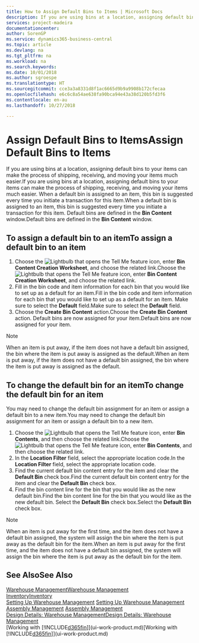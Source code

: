 ```yaml
---
title: How to Assign Default Bins to Items | Microsoft Docs
description: If you are using bins at a location, assigning default bins to your items can make the process of shipping, receiving, and moving your items much easier. When a default bin is assigned to an item, this bin is suggested every time you initiate a transaction for this item.
services: project-madeira
documentationcenter: 
author: SorenGP
ms.service: dynamics365-business-central
ms.topic: article
ms.devlang: na
ms.tgt_pltfrm: na
ms.workload: na
ms.search.keywords: 
ms.date: 10/01/2018
ms.author: sgroespe
ms.translationtype: HT
ms.sourcegitcommit: cce3a3a8331d8f1ac6665d9b9a9908b172cfecaa
ms.openlocfilehash: e6c6c8a54ae638fa90bca94e43a38d120b5fd3f6
ms.contentlocale: en-au
ms.lasthandoff: 10/27/2018

---
```

# <a name="assign-default-bins-to-items"></a><span data-ttu-id="c558b-104">Assign Default Bins to Items</span><span class="sxs-lookup"><span data-stu-id="c558b-104">Assign Default Bins to Items</span></span>
<span data-ttu-id="c558b-105">If you are using bins at a location, assigning default bins to your items can make the process of shipping, receiving, and moving your items much easier.</span><span class="sxs-lookup"><span data-stu-id="c558b-105">If you are using bins at a location, assigning default bins to your items can make the process of shipping, receiving, and moving your items much easier.</span></span> <span data-ttu-id="c558b-106">When a default bin is assigned to an item, this bin is suggested every time you initiate a transaction for this item.</span><span class="sxs-lookup"><span data-stu-id="c558b-106">When a default bin is assigned to an item, this bin is suggested every time you initiate a transaction for this item.</span></span> <span data-ttu-id="c558b-107">Default bins are defined in the **Bin Content** window.</span><span class="sxs-lookup"><span data-stu-id="c558b-107">Default bins are defined in the **Bin Content** window.</span></span>  

## <a name="to-assign-a-default-bin-to-an-item"></a><span data-ttu-id="c558b-108">To assign a default bin to an item</span><span class="sxs-lookup"><span data-stu-id="c558b-108">To assign a default bin to an item</span></span>
1.  <span data-ttu-id="c558b-109">Choose the ![Lightbulb that opens the Tell Me feature](media/ui-search/search_small.png "Tell me what you want to do") icon, enter **Bin Content Creation Worksheet**, and choose the related link.</span><span class="sxs-lookup"><span data-stu-id="c558b-109">Choose the ![Lightbulb that opens the Tell Me feature](media/ui-search/search_small.png "Tell me what you want to do") icon, enter **Bin Content Creation Worksheet**, and choose the related link.</span></span>  
2.  <span data-ttu-id="c558b-110">Fill in the bin code and item information for each bin that you would like to set up as a default for an item.</span><span class="sxs-lookup"><span data-stu-id="c558b-110">Fill in the bin code and item information for each bin that you would like to set up as a default for an item.</span></span> <span data-ttu-id="c558b-111">Make sure to select the **Default** field.</span><span class="sxs-lookup"><span data-stu-id="c558b-111">Make sure to select the **Default** field.</span></span>  
3.  <span data-ttu-id="c558b-112">Choose the **Create Bin Content** action.</span><span class="sxs-lookup"><span data-stu-id="c558b-112">Choose the **Create Bin Content** action.</span></span> <span data-ttu-id="c558b-113">Default bins are now assigned for your item.</span><span class="sxs-lookup"><span data-stu-id="c558b-113">Default bins are now assigned for your item.</span></span>  

> [!NOTE]  
>  <span data-ttu-id="c558b-114">When an item is put away, if the item does not have a default bin assigned, the bin where the item is put away is assigned as the default.</span><span class="sxs-lookup"><span data-stu-id="c558b-114">When an item is put away, if the item does not have a default bin assigned, the bin where the item is put away is assigned as the default.</span></span>  

## <a name="to-change-the-default-bin-for-an-item"></a><span data-ttu-id="c558b-115">To change the default bin for an item</span><span class="sxs-lookup"><span data-stu-id="c558b-115">To change the default bin for an item</span></span>  
<span data-ttu-id="c558b-116">You may need to change the default bin assignment for an item or assign a default bin to a new item.</span><span class="sxs-lookup"><span data-stu-id="c558b-116">You may need to change the default bin assignment for an item or assign a default bin to a new item.</span></span>    
1.  <span data-ttu-id="c558b-117">Choose the ![Lightbulb that opens the Tell Me feature](media/ui-search/search_small.png "Tell me what you want to do") icon, enter **Bin Contents**, and then choose the related link.</span><span class="sxs-lookup"><span data-stu-id="c558b-117">Choose the ![Lightbulb that opens the Tell Me feature](media/ui-search/search_small.png "Tell me what you want to do") icon, enter **Bin Contents**, and then choose the related link.</span></span>  
2.  <span data-ttu-id="c558b-118">In the **Location Filter** field, select the appropriate location code.</span><span class="sxs-lookup"><span data-stu-id="c558b-118">In the **Location Filter** field, select the appropriate location code.</span></span>  
3.  <span data-ttu-id="c558b-119">Find the current default bin content entry for the item and clear the **Default Bin** check box.</span><span class="sxs-lookup"><span data-stu-id="c558b-119">Find the current default bin content entry for the item and clear the **Default Bin** check box.</span></span>  
4.  <span data-ttu-id="c558b-120">Find the bin content line for the bin that you would like as the new default bin.</span><span class="sxs-lookup"><span data-stu-id="c558b-120">Find the bin content line for the bin that you would like as the new default bin.</span></span> <span data-ttu-id="c558b-121">Select the **Default Bin** check box.</span><span class="sxs-lookup"><span data-stu-id="c558b-121">Select the **Default Bin** check box.</span></span>  

> [!NOTE]  
>  <span data-ttu-id="c558b-122">When an item is put away for the first time, and the item does not have a default bin assigned, the system will assign the bin where the item is put away as the default bin for the item.</span><span class="sxs-lookup"><span data-stu-id="c558b-122">When an item is put away for the first time, and the item does not have a default bin assigned, the system will assign the bin where the item is put away as the default bin for the item.</span></span>  

## <a name="see-also"></a><span data-ttu-id="c558b-123">See Also</span><span class="sxs-lookup"><span data-stu-id="c558b-123">See Also</span></span>  
[<span data-ttu-id="c558b-124">Warehouse Management</span><span class="sxs-lookup"><span data-stu-id="c558b-124">Warehouse Management</span></span>](warehouse-manage-warehouse.md)  
[<span data-ttu-id="c558b-125">Inventory</span><span class="sxs-lookup"><span data-stu-id="c558b-125">Inventory</span></span>](inventory-manage-inventory.md)  
<span data-ttu-id="c558b-126">[Setting Up Warehouse Management](warehouse-setup-warehouse.md)   </span><span class="sxs-lookup"><span data-stu-id="c558b-126">[Setting Up Warehouse Management](warehouse-setup-warehouse.md)   </span></span>  
<span data-ttu-id="c558b-127">[Assembly Management](assembly-assemble-items.md)  </span><span class="sxs-lookup"><span data-stu-id="c558b-127">[Assembly Management](assembly-assemble-items.md)  </span></span>  
[<span data-ttu-id="c558b-128">Design Details: Warehouse Management</span><span class="sxs-lookup"><span data-stu-id="c558b-128">Design Details: Warehouse Management</span></span>](design-details-warehouse-management.md)  
<span data-ttu-id="c558b-129">[Working with [!INCLUDE[d365fin](includes/d365fin_md.md)]](ui-work-product.md)</span><span class="sxs-lookup"><span data-stu-id="c558b-129">[Working with [!INCLUDE[d365fin](includes/d365fin_md.md)]](ui-work-product.md)</span></span>

